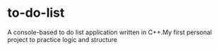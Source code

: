 # to-do-list
A console-based to do list application written in C++.My first personal project to practice logic and structure

